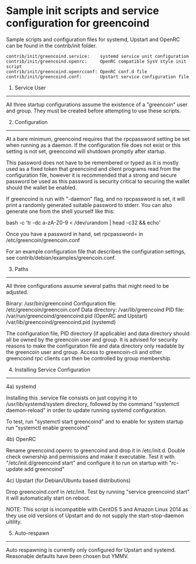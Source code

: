 Sample init scripts and service configuration for greencoind
==========================================================

Sample scripts and configuration files for systemd, Upstart and OpenRC
can be found in the contrib/init folder.

    contrib/init/greencoind.service:    systemd service unit configuration
    contrib/init/greencoind.openrc:     OpenRC compatible SysV style init script
    contrib/init/greencoind.openrcconf: OpenRC conf.d file
    contrib/init/greencoind.conf:       Upstart service configuration file

1. Service User
---------------------------------

All three startup configurations assume the existence of a "greencoin" user
and group.  They must be created before attempting to use these scripts.

2. Configuration
---------------------------------

At a bare minimum, greencoind requires that the rpcpassword setting be set
when running as a daemon.  If the configuration file does not exist or this
setting is not set, greencoind will shutdown promptly after startup.

This password does not have to be remembered or typed as it is mostly used
as a fixed token that greencoind and client programs read from the configuration
file, however it is recommended that a strong and secure password be used
as this password is security critical to securing the wallet should the
wallet be enabled.

If greencoind is run with "-daemon" flag, and no rpcpassword is set, it will
print a randomly generated suitable password to stderr.  You can also
generate one from the shell yourself like this:

bash -c 'tr -dc a-zA-Z0-9 < /dev/urandom | head -c32 && echo'

Once you have a password in hand, set rpcpassword= in /etc/greencoin/greencoin.conf

For an example configuration file that describes the configuration settings, 
see contrib/debian/examples/greencoin.conf.

3. Paths
---------------------------------

All three configurations assume several paths that might need to be adjusted.

Binary:              /usr/bin/greencoind
Configuration file:  /etc/greencoin/greencoin.conf
Data directory:      /var/lib/greencoind
PID file:            /var/run/greencoind/greencoind.pid (OpenRC and Upstart)
                     /var/lib/greencoind/greencoind.pid (systemd)

The configuration file, PID directory (if applicable) and data directory
should all be owned by the greencoin user and group.  It is advised for security
reasons to make the configuration file and data directory only readable by the
greencoin user and group.  Access to greencoin-cli and other greencoind rpc clients
can then be controlled by group membership.

4. Installing Service Configuration
-----------------------------------

4a) systemd

Installing this .service file consists on just copying it to
/usr/lib/systemd/system directory, followed by the command
"systemctl daemon-reload" in order to update running systemd configuration.

To test, run "systemctl start greencoind" and to enable for system startup run
"systemctl enable greencoind"

4b) OpenRC

Rename greencoind.openrc to greencoind and drop it in /etc/init.d.  Double
check ownership and permissions and make it executable.  Test it with
"/etc/init.d/greencoind start" and configure it to run on startup with
"rc-update add greencoind"

4c) Upstart (for Debian/Ubuntu based distributions)

Drop greencoind.conf in /etc/init.  Test by running "service greencoind start"
it will automatically start on reboot.

NOTE: This script is incompatible with CentOS 5 and Amazon Linux 2014 as they
use old versions of Upstart and do not supply the start-stop-daemon uitility.

5. Auto-respawn
-----------------------------------

Auto respawning is currently only configured for Upstart and systemd.
Reasonable defaults have been chosen but YMMV.


